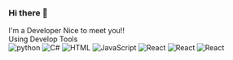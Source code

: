 ### Hi there 👋
I'm a Developer
  Nice to meet you!!<br>
  Using Develop Tools<br>
 <img alt="python" src ="https://img.shields.io/badge/Python-3776AB.svg?&style-for-the-badge&logo=Python&logoColor=white"/>
 <img alt="C#" src="https://img.shields.io/badge/Csharp-239120.svg?&style-for-the-badge&logo=Csharp&logoColor=white"/>
 <img alt="HTML" src="https://img.shields.io/badge/HTML-E34F26.svg?&style-for-the-badge&logo=HTML5&logoColor=white"/>
 <img alt="JavaScript" src="https://img.shields.io/badge/JavaScript-F7DF1E.svg?&style-for-the-badge&logo=JavaScript&logoColor=white"/>
 <img alt="React" src="https://img.shields.io/badge/React-61DAFB.svg?&style-for-the-badge&logo=react&logoColor=white"/>
 <img alt="React" src="https://img.shields.io/badge/D3JS-F9A03C.svg?&style-for-the-badge&logo=d3dotjs&logoColor=white"/>
 <img alt="React" src="https://img.shields.io/badge/CSS3-CC6699.svg?&style=for-the-badge&logo=css3&logoColor=white"/>
 
 
<!--
**JangHoseoung/JangHoSeoung** is a ✨ _special_ ✨ repository because its `README.md` (this file) appears on your GitHub profile.

Here are some ideas to get you started:

- 🔭 I’m currently working on ...
- 🌱 I’m currently learning ...
- 👯 I’m looking to collaborate on ...
- 🤔 I’m looking for help with ...
- 💬 Ask me about ...
- 📫 How to reach me: ...
- 😄 Pronouns: ...
- ⚡ Fun fact: ...
-->
